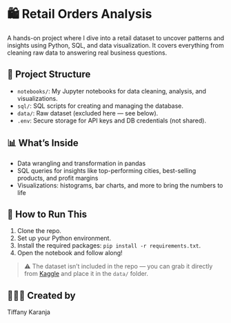 
# 🛍️ Retail Orders Analysis

A hands-on project where I dive into a retail dataset to uncover patterns and insights using Python, SQL, and data visualization. It covers everything from cleaning raw data to answering real business questions.

## 📁 Project Structure

* `notebooks/`: My Jupyter notebooks for data cleaning, analysis, and visualizations.
* `sql/`: SQL scripts for creating and managing the database.
* `data/`: Raw dataset (excluded here — see below).
* `.env`: Secure storage for API keys and DB credentials (not shared).

## 📊 What’s Inside

* Data wrangling and transformation in pandas
* SQL queries for insights like top-performing cities, best-selling products, and profit margins
* Visualizations: histograms, bar charts, and more to bring the numbers to life

## 🚀 How to Run This

1. Clone the repo.
2. Set up your Python environment.
3. Install the required packages: `pip install -r requirements.txt`.
4. Open the notebook and follow along!

> ⚠️ The dataset isn’t included in the repo — you can grab it directly from [Kaggle](https://www.kaggle.com/) and place it in the `data/` folder.

## 👩🏽‍💻 Created by

Tiffany Karanja